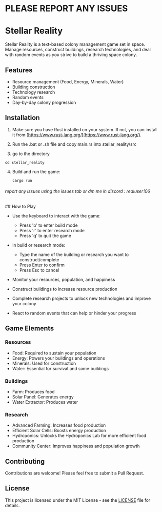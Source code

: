 <h1>PLEASE REPORT ANY ISSUES</h1>

# Stellar Reality

Stellar Reality is a text-based colony management game set in space. Manage resources, construct buildings, research technologies, and deal with random events as you strive to build a thriving space colony.

## Features

- Resource management (Food, Energy, Minerals, Water)
- Building construction
- Technology research
- Random events
- Day-by-day colony progression

## Installation

1. Make sure you have Rust installed on your system. If not, you can install it from [https://www.rust-lang.org/](https://www.rust-lang.org/).
   
2. Run the .bat or .sh file and copy main.rs into stellar_reality/src

3. go to the directory
  ```
  cd stellar_reality
  ```

4. Build and run the game:
   ```
   cargo run
   ```

<h6>report any issues using the issues tab or dm me in discord : realuser106</h6>
## How to Play

- Use the keyboard to interact with the game:
  - Press 'b' to enter build mode
  - Press 'r' to enter research mode
  - Press 'q' to quit the game

- In build or research mode:
  - Type the name of the building or research you want to construct/complete
  - Press Enter to confirm
  - Press Esc to cancel

- Monitor your resources, population, and happiness
- Construct buildings to increase resource production
- Complete research projects to unlock new technologies and improve your colony
- React to random events that can help or hinder your progress

## Game Elements

### Resources
- Food: Required to sustain your population
- Energy: Powers your buildings and operations
- Minerals: Used for construction
- Water: Essential for survival and some buildings

### Buildings
- Farm: Produces food
- Solar Panel: Generates energy
- Water Extractor: Produces water

### Research
- Advanced Farming: Increases food production
- Efficient Solar Cells: Boosts energy production
- Hydroponics: Unlocks the Hydroponics Lab for more efficient food production
- Community Center: Improves happiness and population growth

## Contributing

Contributions are welcome! Please feel free to submit a Pull Request.

## License

This project is licensed under the MIT License - see the [LICENSE](LICENSE) file for details.
```

